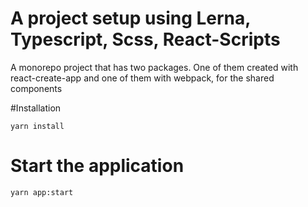 # A project setup using Lerna, Typescript, Scss, React-Scripts

A monorepo project that has two packages.
One of them created with react-create-app and one of them with webpack, for the shared components

#Installation

```yarn install```

# Start the application

```yarn app:start```
